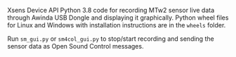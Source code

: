 Xsens Device API Python 3.8 code for recording MTw2 sensor live data through Awinda USB Dongle and displaying it graphically. 
Python wheel files for Linux and Windows with installation instructions are in the `wheels` folder.

Run `sm_gui.py` or `sm4col_gui.py` to stop/start recording and sending the sensor data as Open Sound Control messages.
